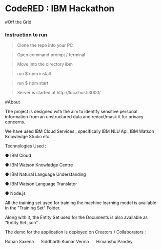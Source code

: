 ﻿
# CodeRED : IBM Hackathon

#Off the Grid

### Instruction to run
> Clone the repo into your PC

> Open command prompt / terminal

>Move into the directory ibm

>run $ npm install

>run $ npm start

> Server is started at http://localhost:3000/

#About

The project is designed with the aim to identify sensitive personal information from an unstructured data and redact/mask it for privacy concerns. 

We have used IBM Cloud Services , specifically IBM NLU Api, IBM Watson Knowledge Studio etc.

Technologies Used :

● IBM Cloud

● IBM Watson Knowledge Centre	

● IBM Natural Language Understanding	

● IBM Watson Language Translator	
	
● Node.js

All the training set used for training the machine learning model is available in the "Training Set" Folder.

Along with it, the Entity Set used for the Documents is also available as "Entity Set.json" .

The demo for the application is deployed on 
Creators / Collaborators :

Rohan Saxena&nbsp;&nbsp;&nbsp;&nbsp;&nbsp;&nbsp;Siddharth Kumar Verma&nbsp;&nbsp;&nbsp;&nbsp;&nbsp;&nbsp;Himanshu Pandey
